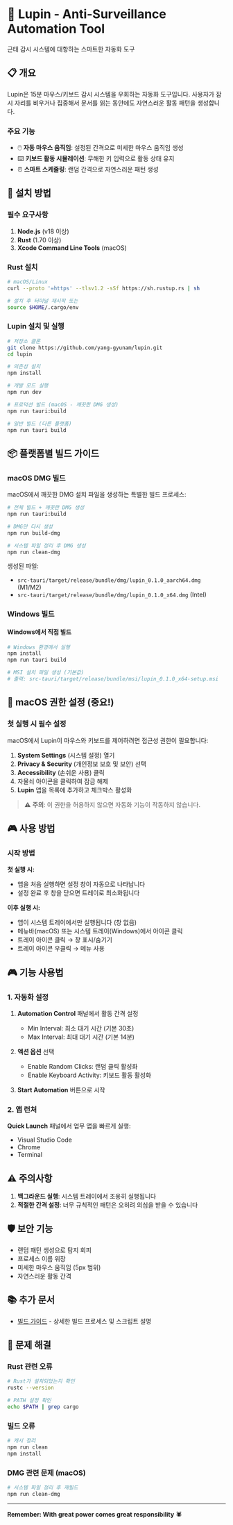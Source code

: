 # 🎩 Lupin - Anti-Surveillance Automation Tool

근태 감시 시스템에 대항하는 스마트한 자동화 도구

## 📋 개요

Lupin은 15분 마우스/키보드 감시 시스템을 우회하는 자동화 도구입니다. 
사용자가 잠시 자리를 비우거나 집중해서 문서를 읽는 동안에도 자연스러운 활동 패턴을 생성합니다.

### 주요 기능

- 🖱️ **자동 마우스 움직임**: 설정된 간격으로 미세한 마우스 움직임 생성
- ⌨️ **키보드 활동 시뮬레이션**: 무해한 키 입력으로 활동 상태 유지
- ⏰ **스마트 스케줄링**: 랜덤 간격으로 자연스러운 패턴 생성

## 🚀 설치 방법

### 필수 요구사항

1. **Node.js** (v18 이상)
2. **Rust** (1.70 이상)
3. **Xcode Command Line Tools** (macOS)

### Rust 설치

```bash
# macOS/Linux
curl --proto '=https' --tlsv1.2 -sSf https://sh.rustup.rs | sh

# 설치 후 터미널 재시작 또는
source $HOME/.cargo/env
```

### Lupin 설치 및 실행

```bash
# 저장소 클론
git clone https://github.com/yang-gyunam/lupin.git
cd lupin

# 의존성 설치
npm install

# 개발 모드 실행
npm run dev

# 프로덕션 빌드 (macOS - 깨끗한 DMG 생성)
npm run tauri:build

# 일반 빌드 (다른 플랫폼)
npm run tauri build
```

## 📦 플랫폼별 빌드 가이드

### macOS DMG 빌드

macOS에서 깨끗한 DMG 설치 파일을 생성하는 특별한 빌드 프로세스:

```bash
# 전체 빌드 + 깨끗한 DMG 생성
npm run tauri:build

# DMG만 다시 생성
npm run build-dmg

# 시스템 파일 정리 후 DMG 생성
npm run clean-dmg
```

생성된 파일:
- `src-tauri/target/release/bundle/dmg/lupin_0.1.0_aarch64.dmg` (M1/M2)
- `src-tauri/target/release/bundle/dmg/lupin_0.1.0_x64.dmg` (Intel)

### Windows 빌드

#### Windows에서 직접 빌드

```bash
# Windows 환경에서 실행
npm install
npm run tauri build

# MSI 설치 파일 생성 (기본값)
# 출력: src-tauri/target/release/bundle/msi/lupin_0.1.0_x64-setup.msi
```

## 🔐 macOS 권한 설정 (중요!)

### 첫 실행 시 필수 설정

macOS에서 Lupin이 마우스와 키보드를 제어하려면 접근성 권한이 필요합니다:

1. **System Settings** (시스템 설정) 열기
2. **Privacy & Security** (개인정보 보호 및 보안) 선택
3. **Accessibility** (손쉬운 사용) 클릭
4. 자물쇠 아이콘을 클릭하여 잠금 해제
5. **Lupin** 앱을 목록에 추가하고 체크박스 활성화

> ⚠️ **주의**: 이 권한을 허용하지 않으면 자동화 기능이 작동하지 않습니다.

## 🎮 사용 방법

### 시작 방법

**첫 실행 시:**
- 앱을 처음 실행하면 설정 창이 자동으로 나타납니다
- 설정 완료 후 창을 닫으면 트레이로 최소화됩니다

**이후 실행 시:**
- 앱이 시스템 트레이에서만 실행됩니다 (창 없음)
- 메뉴바(macOS) 또는 시스템 트레이(Windows)에서 아이콘 클릭
- 트레이 아이콘 클릭 → 창 표시/숨기기
- 트레이 아이콘 우클릭 → 메뉴 사용

## 🎮 기능 사용법

### 1. 자동화 설정

1. **Automation Control** 패널에서 활동 간격 설정
   - Min Interval: 최소 대기 시간 (기본 30초)
   - Max Interval: 최대 대기 시간 (기본 14분)

2. **액션 옵션** 선택
   - Enable Random Clicks: 랜덤 클릭 활성화
   - Enable Keyboard Activity: 키보드 활동 활성화

3. **Start Automation** 버튼으로 시작

### 2. 앱 런처

**Quick Launch** 패널에서 업무 앱을 빠르게 실행:
- Visual Studio Code
- Chrome
- Terminal

## ⚠️ 주의사항

1. **백그라운드 실행**: 시스템 트레이에서 조용히 실행됩니다
2. **적절한 간격 설정**: 너무 규칙적인 패턴은 오히려 의심을 받을 수 있습니다

## 🛡️ 보안 기능

- 랜덤 패턴 생성으로 탐지 회피
- 프로세스 이름 위장
- 미세한 마우스 움직임 (5px 범위)
- 자연스러운 활동 간격

## 📚 추가 문서

- [빌드 가이드](docs/BUILD.md) - 상세한 빌드 프로세스 및 스크립트 설명

## 🔧 문제 해결

### Rust 관련 오류
```bash
# Rust가 설치되었는지 확인
rustc --version

# PATH 설정 확인
echo $PATH | grep cargo
```

### 빌드 오류
```bash
# 캐시 정리
npm run clean
npm install
```

### DMG 관련 문제 (macOS)
```bash
# 시스템 파일 정리 후 재빌드
npm run clean-dmg
```

---

**Remember: With great power comes great responsibility** 🕷️